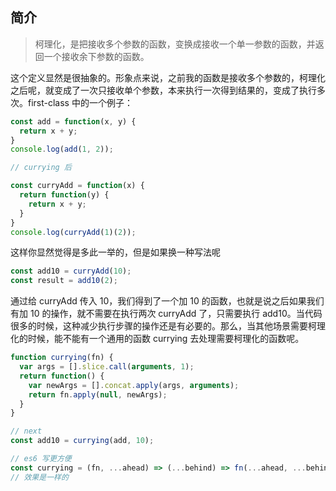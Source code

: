 ## 简介
> 柯理化，是把接收多个参数的函数，变换成接收一个单一参数的函数，并返回一个接收余下参数的函数。

这个定义显然是很抽象的。形象点来说，之前我的函数是接收多个参数的，柯理化之后呢，就变成了一次只接收单个参数，本来执行一次得到结果的，变成了执行多次。first-class 中的一个例子：

```javascript
const add = function(x, y) {
  return x + y;
}
console.log(add(1, 2));

// currying 后

const curryAdd = function(x) {
  return function(y) {
    return x + y;
  }
}
console.log(curryAdd(1)(2));

```
这样你显然觉得是多此一举的，但是如果换一种写法呢
```javascript
const add10 = curryAdd(10);
const result = add10(2);
```
通过给 curryAdd 传入 10，我们得到了一个加 10 的函数，也就是说之后如果我们有加 10 的操作，就不需要在执行两次 curryAdd 了，只需要执行 add10。当代码很多的时候，这种减少执行步骤的操作还是有必要的。那么，当其他场景需要柯理化的时候，能不能有一个通用的函数 currying 去处理需要柯理化的函数呢。


```javascript
function currying(fn) {
  var args = [].slice.call(arguments, 1);
  return function() {
    var newArgs = [].concat.apply(args, arguments);
    return fn.apply(null, newArgs);
  }
}

// next
const add10 = currying(add, 10);

// es6 写更方便
const currying = (fn, ...ahead) => (...behind) => fn(...ahead, ...behind);
// 效果是一样的
```
